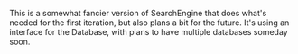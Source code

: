 This is a somewhat fancier version of SearchEngine that 
does what's needed for the first iteration, but also plans
a bit for the future.  It's using an interface for the 
Database, with plans to have multiple databases someday soon.
